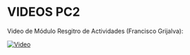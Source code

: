 # VIDEOS PC2

Video de Módulo Resgitro de Actividades (Francisco Grijalva):

[![Video](https://img.youtube.com/vi/hEC6umps-zA0.jpg)](https://youtu.be/hEC6umps-zA)
